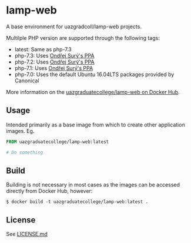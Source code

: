 # lamp-web

A base environment for uazgradcoll/lamp-web projects.

Multilple PHP version are supported through the following tags:

- latest: Same as php-7.3
- php-7.3: Uses [Ondřej Surý's PPA](https://launchpad.net/~ondrej/+archive/ubuntu/php)
- php-7.2: Uses [Ondřej Surý's PPA](https://launchpad.net/~ondrej/+archive/ubuntu/php)
- php-7.1: Uses [Ondřej Surý's PPA](https://launchpad.net/~ondrej/+archive/ubuntu/php)
- php-7.0: Uses the default Ubuntu 16.04LTS packages provided by Canonical

More information on the [uazgraduatecollege/lamp-web on Docker Hub](https://cloud.docker.com/u/uazgraduatecollege/repository/docker/uazgraduatecollege/lamp-web).

## Usage

Intended primarily as a base image from which to create other application images. Eg.

```Dockerfile
FROM uazgraduatecollege/lamp-web:latest

# Do something
```

## Build

Building is not necessary in most cases as the images can be accessed directly from Docker Hub, however:

```
$ docker build -t uazgraduatecollege/lamp-web:latest .
```

## License

See [LICENSE.md](LICENSE.md)

